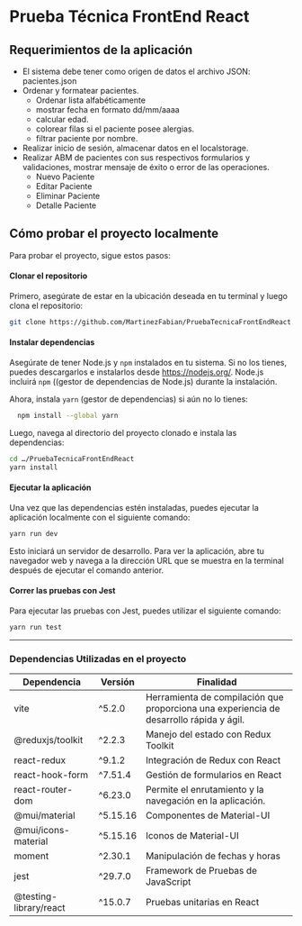 # Prueba Técnica FrontEnd React

## Requerimientos de la aplicación

- El sistema debe tener como origen de datos el archivo JSON: pacientes.json
- Ordenar y formatear pacientes.
  - Ordenar lista alfabéticamente
  - mostrar fecha en formato dd/mm/aaaa
  - calcular edad.
  - colorear filas si el paciente posee alergias.
  - filtrar paciente por nombre.
- Realizar inicio de sesión, almacenar datos en el localstorage.
- Realizar ABM de pacientes con sus respectivos formularios y validaciones, mostrar mensaje de éxito o error de las operaciones.
  - Nuevo Paciente
  - Editar Paciente
  - Eliminar Paciente
  - Detalle Paciente

## Cómo probar el proyecto localmente

Para probar el proyecto, sigue estos pasos:

#### Clonar el repositorio

Primero, asegúrate de estar en la ubicación deseada en tu terminal y luego clona el repositorio:

```sh
git clone https://github.com/MartinezFabian/PruebaTecnicaFrontEndReact.git
```

#### Instalar dependencias

Asegúrate de tener Node.js y `npm` instalados en tu sistema. Si no los tienes, puedes descargarlos e instalarlos desde https://nodejs.org/. Node.js incluirá `npm` ((gestor de dependencias de Node.js) durante la instalación.

Ahora, instala `yarn` (gestor de dependencias) si aún no lo tienes:

```sh
  npm install --global yarn
```

Luego, navega al directorio del proyecto clonado e instala las dependencias:

```sh
cd …/PruebaTecnicaFrontEndReact
yarn install
```

#### Ejecutar la aplicación

Una vez que las dependencias estén instaladas, puedes ejecutar la aplicación localmente con el siguiente comando:

```sh
yarn run dev
```

Esto iniciará un servidor de desarrollo. Para ver la aplicación, abre tu navegador web y navega a la dirección URL que se muestra en la terminal después de ejecutar el comando anterior.

#### Correr las pruebas con Jest

Para ejecutar las pruebas con Jest, puedes utilizar el siguiente comando:

```sh
yarn run test
```

---

### Dependencias Utilizadas en el proyecto

| Dependencia            | Versión  | Finalidad                                                                               |
| ---------------------- | -------- | --------------------------------------------------------------------------------------- |
| vite                   | ^5.2.0   | Herramienta de compilación que proporciona una experiencia de desarrollo rápida y ágil. |
| @reduxjs/toolkit       | ^2.2.3   | Manejo del estado con Redux Toolkit                                                     |
| react-redux            | ^9.1.2   | Integración de Redux con React                                                          |
| react-hook-form        | ^7.51.4  | Gestión de formularios en React                                                         |
| react-router-dom       | ^6.23.0  | Permite el enrutamiento y la navegación en la aplicación.                               |
| @mui/material          | ^5.15.16 | Componentes de Material-UI                                                              |
| @mui/icons-material    | ^5.15.16 | Iconos de Material-UI                                                                   |
| moment                 | ^2.30.1  | Manipulación de fechas y horas                                                          |
| jest                   | ^29.7.0  | Framework de Pruebas de JavaScript                                                      |
| @testing-library/react | ^15.0.7  | Pruebas unitarias en React                                                              |
